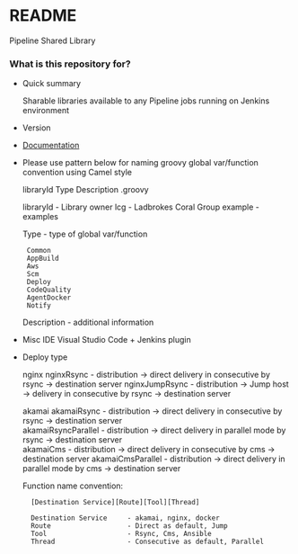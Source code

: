 # README #

Pipeline Shared Library

### What is this repository for? ###

* Quick summary
  
    Sharable libraries available to any Pipeline jobs running on Jenkins environment
    
* Version
  
* [Documentation](https://jenkins.io/doc/book/pipeline/shared-libraries/#defining-shared-libraries)


* Please use pattern below for naming groovy global var/function convention using Camel style

  
  libraryId Type Description .groovy
  
   libraryId - Library owner 
       lcg      - Ladbrokes Coral Group
       example  - examples 
       
   Type - type of global var/function
       
       Common
       AppBuild
       Aws
       Scm
       Deploy
       CodeQuality
       AgentDocker
       Notify
       
   Description - additional information

*  Misc
   IDE  Visual Studio Code + Jenkins plugin

* Deploy type
    
    nginx
            nginxRsync              - distribution -> direct delivery in consecutive by rsync ->  destination server
            nginxJumpRsync          - distribution -> Jump host -> delivery in consecutive by rsync -> destination server    
        
    akamai
            akamaiRsync             - distribution -> direct delivery in consecutive by rsync -> destination server          
            akamaiRsyncParallel     - distribution -> direct delivery in parallel mode by rsync -> destination server       
            akamaiCms               - distribution -> direct delivery in consecutive by cms -> destination server
            akamaiCmsParallel       - distribution -> direct delivery in parallel mode by cms -> destination server  
            
    Function name convention:
        
        [Destination Service][Route][Tool][Thread]
        
        Destination Service     - akamai, nginx, docker
        Route                   - Direct as default, Jump
        Tool                    - Rsync, Cms, Ansible 
        Thread                  - Consecutive as default, Parallel 
